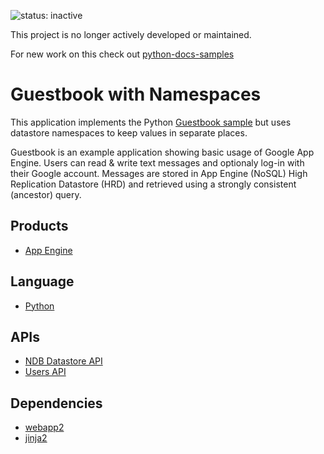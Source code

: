 ![status: inactive](https://img.shields.io/badge/status-inactive-red.svg)

This project is no longer actively developed or maintained.

For new work on this check out [python-docs-samples](https://github.com/GoogleCloudPlatform/python-docs-samples/tree/master/appengine/datastore_namespaces)

# Guestbook with Namespaces

This application implements the Python [Guestbook sample][7] but uses
datastore namespaces to keep values in separate places.

Guestbook is an example application showing basic usage of Google App
Engine. Users can read & write text messages and optionaly log-in with
their Google account. Messages are stored in App Engine (NoSQL)
High Replication Datastore (HRD) and retrieved using a strongly consistent
(ancestor) query.

## Products
- [App Engine][1]

## Language
- [Python][2]

## APIs
- [NDB Datastore API][3]
- [Users API][4]

## Dependencies
- [webapp2][5]
- [jinja2][6]

[1]: https://developers.google.com/appengine
[2]: https://python.org
[3]: https://developers.google.com/appengine/docs/python/ndb/
[4]: https://developers.google.com/appengine/docs/python/users/
[5]: http://webapp-improved.appspot.com/
[6]: http://jinja.pocoo.org/docs/
[7]: https://github.com/GoogleCloudPlatform/appengine-guestbook-python/tree/part6-staticfiles
